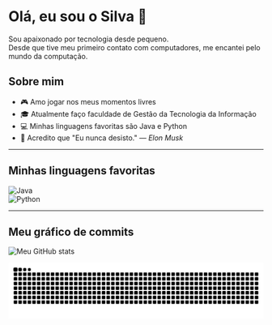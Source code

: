 # Olá, eu sou o Silva 👋

Sou apaixonado por tecnologia desde pequeno.  
Desde que tive meu primeiro contato com computadores, me encantei pelo mundo da computação.

## Sobre mim

- 🎮 Amo jogar nos meus momentos livres  
- 🎓 Atualmente faço faculdade de Gestão da Tecnologia da Informação  
- 💻 Minhas linguagens favoritas são Java e Python  
- 🚀 Acredito que "Eu nunca desisto." — *Elon Musk*

---

## Minhas linguagens favoritas

![Java](https://img.shields.io/badge/-Java-007396?logo=java&logoColor=white)  
![Python](https://img.shields.io/badge/-Python-3776AB?logo=python&logoColor=white)

---

## Meu gráfico de commits

![Meu GitHub stats](https://github-readme-stats.vercel.app/api?username=Joao-1337&show_icons=true&theme=radical)

<picture align="center">
  <source media="(prefers-color-scheme: dark)" srcset="https://raw.githubusercontent.com/joao-1337/joao-1337/output/github-contribution-grid-snake-dark.svg">
  <source media="(prefers-color-scheme: light)" srcset="https://raw.githubusercontent.com/joao-1337/joao-1337/output/github-contribution-grid-snake-dark.svg">
  <img align="center" alt="github contribution grid snake animation" src="https://raw.githubusercontent.com/joao-1337/joao-1337/output/github-contribution-grid-snake.svg">
</picture>
